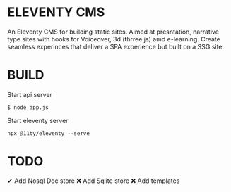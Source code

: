 # ELEVENTY CMS
An Eleventy CMS for building static sites. Aimed at presntation, narrative type sites with hooks for Voiceover, 3d (thrree.js) amd e-learning.
Create seamless experinces that deliver a SPA experience but built on a SSG site.

# BUILD
Start api server
```JS
$ node app.js
```
Start eleventy server
```JS
npx @11ty/eleventy --serve
```

# TODO
✔  Add Nosql Doc store
❌ Add Sqlite store
❌ Add templates 
 


